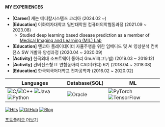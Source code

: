 <!-- ### My name is Hei-Jung and I am a graduate student👩🏻‍💻 -->

<!--![Hei-jung's Github Stats](https://github-readme-stats.vercel.app/api?username=hei-jung&show_icons=true&hide_border=true&theme=dark)-->
<!--[![Top Langs](https://github-readme-stats.vercel.app/api/top-langs/?username=hei-jung&layout=compact&hide_border=true)](https://github.com/hei-jung)-->

#### MY EXPERIENCES

- **\[Career\]** 캐논 메디칼시스템즈 코리아 (2024.02 ~)
- **\[Education\]** 이화여자대학교 일반대학원 컴퓨터의학협동과정 (2021.09 ~ 2023.08)
  - Studied deep learning based disease prediction as a member of [Medical Imaging and Learning (MIL) Lab](https://mil.ewha.ac.kr/)
- **\[Education\]** 엔코아 플레이데이터 자율주행을 위한 임베디드 및 AI 영상분석 컨버전스 SW 개발자 양성과정 (2020.04 ~ 2020.09)
- **\[Activity\]** 한국외대 소프트웨어 동아리 GnuVill(그누빌) (2019.03 ~ 2019.12)
- **\[Activity\]** 컨버전스형 IT 연합동아리 CADI(카디) 6기 (2018.04 ~ 2018.08)
- **\[Education\]** 한국외국어대학교 전자공학과 (2016.02 ~ 2020.02)

|Languages|Database(SQL)|ML|
|---------|-------------|--|
|![C](https://img.shields.io/badge/c-%2300599C.svg?style=for-the-badge&logo=c&logoColor=white)/![C++](https://img.shields.io/badge/c++-%2300599C.svg?style=for-the-badge&logo=c%2B%2B&logoColor=white) ![Java](https://img.shields.io/badge/java-%23ED8B00.svg?style=for-the-badge&logo=java&logoColor=white) ![Python](https://img.shields.io/badge/python-3670A0?style=for-the-badge&logo=python&logoColor=ffdd54)|![Oracle](https://img.shields.io/badge/Oracle-F80000?style=for-the-badge&logo=oracle&logoColor=white)|![PyTorch](https://img.shields.io/badge/PyTorch-%23EE4C2C.svg?style=for-the-badge&logo=PyTorch&logoColor=white) ![TensorFlow](https://img.shields.io/badge/TensorFlow-%23FF6F00.svg?style=for-the-badge&logo=TensorFlow&logoColor=white)|
  
[![Hits](https://hits.seeyoufarm.com/api/count/incr/badge.svg?url=https%3A%2F%2Fgithub.com%2Fhei-jung&count_bg=%23F890B2&title_bg=%23838080&icon=&icon_color=%23FFFFFF&title=hits&edge_flat=false)](https://hits.seeyoufarm.com)
[![GitHub](http://img.shields.io/badge/GitHub-black?style=flat-square&logo=github)](https://github.com/hei-jung)
[![Blog](https://img.shields.io/badge/Blog-badge?style=flat-square&logo=Naver&logoColor=white)](http://blog.naver.com/wkdgpwjd007)

[포트폴리오 더보기](https://github.com/hei-jung/hei-jung.github.io/blob/master/_pages/about/portfolio.md)

<!--
[![Top Langs](https://github-readme-stats.vercel.app/api/top-langs/?username=hei-jung&layout=compact&hide_border=true&theme=dark)](https://github.com/hei-jung)
-->
<!--
**hei-jung/hei-jung** is a ✨ _special_ ✨ repository because its `README.md` (this file) appears on your GitHub profile.

Here are some ideas to get you started:

- 🔭 I’m currently working on ...
- 🌱 I’m currently learning ...
- 👯 I’m looking to collaborate on ...
- 🤔 I’m looking for help with ...
- 💬 Ask me about ...
- 📫 How to reach me: ...
- 😄 Pronouns: ...
- ⚡ Fun fact: ...
-->
